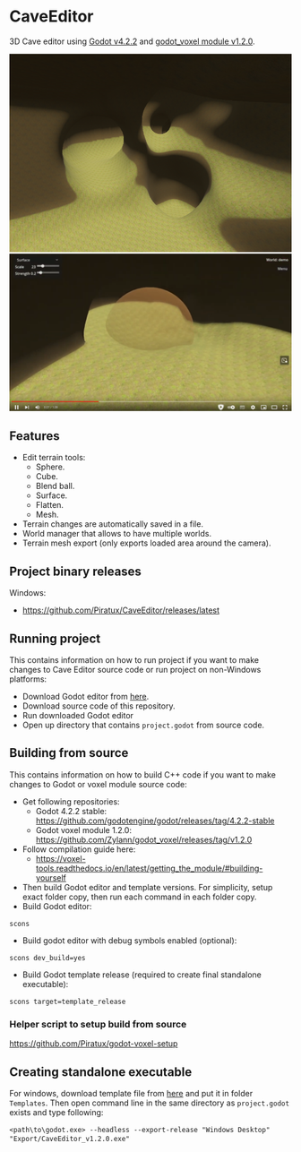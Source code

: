 # CaveEditor
3D Cave editor using [Godot v4.2.2](https://godotengine.org/) and [godot_voxel module v1.2.0](https://github.com/Zylann/godot_voxel).

![screenshot1](ReadmeFiles/screenshot1.png)
[![video](ReadmeFiles/tool-demo-video-thumbnail.png)](https://youtu.be/Ss2c8Ry2Hfo)

## Features
- Edit terrain tools:
  - Sphere.
  - Cube.
  - Blend ball.
  - Surface.
  - Flatten.
  - Mesh.
- Terrain changes are automatically saved in a file.
- World manager that allows to have multiple worlds.
- Terrain mesh export (only exports loaded area around the camera).

## Project binary releases
Windows:
- https://github.com/Piratux/CaveEditor/releases/latest

## Running project
This contains information on how to run project if you want to make changes to Cave Editor source code or run project on non-Windows platforms:
- Download Godot editor from [here](https://github.com/Zylann/godot_voxel/releases/tag/v1.2.0).
- Download source code of this repository.
- Run downloaded Godot editor
- Open up directory that contains `project.godot` from source code.

## Building from source
This contains information on how to build C++ code if you want to make changes to Godot or voxel module source code:
- Get following repositories:
  - Godot 4.2.2 stable: https://github.com/godotengine/godot/releases/tag/4.2.2-stable
  - Godot voxel module 1.2.0: https://github.com/Zylann/godot_voxel/releases/tag/v1.2.0
- Follow compilation guide here:
  - https://voxel-tools.readthedocs.io/en/latest/getting_the_module/#building-yourself
- Then build Godot editor and template versions. For simplicity, setup exact folder copy, then run each command in each folder copy.
- Build Godot editor:
```
scons
```
  - Build godot editor with debug symbols enabled (optional):
```
scons dev_build=yes
```
  - Build Godot template release (required to create final standalone executable):
```
scons target=template_release
```

### Helper script to setup build from source
https://github.com/Piratux/godot-voxel-setup

## Creating standalone executable
For windows, download template file from [here](https://github.com/Zylann/godot_voxel/releases/download/v1.2.0/godot.windows.template_release.x86_64.exe.zip) and put it in folder `Templates`. Then open command line in the same directory as `project.godot` exists and type following:
```
<path\to\godot.exe> --headless --export-release "Windows Desktop" "Export/CaveEditor_v1.2.0.exe"
```
